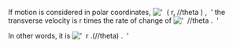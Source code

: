 If motion is considered in polar coordinates,
!['  ( r, //theta ) ,  '](../dictionary/equation_images/2175.1..png) the
transverse velocity is r times the rate of change of
!['  //theta .  '](../dictionary/equation_images/2175.2..png)

In other words, it is
!['  r .(//theta) .  '](../dictionary/equation_images/2175.3..png)
